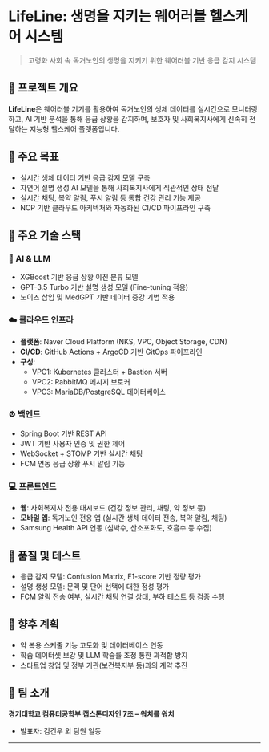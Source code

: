 # LifeLine: 생명을 지키는 웨어러블 헬스케어 시스템

> 고령화 사회 속 독거노인의 생명을 지키기 위한 웨어러블 기반 응급 감지 시스템

## 📌 프로젝트 개요

**LifeLine**은 웨어러블 기기를 활용하여 독거노인의 생체 데이터를 실시간으로 모니터링하고, AI 기반 분석을 통해 응급 상황을 감지하며, 보호자 및 사회복지사에게 신속히 전달하는 지능형 헬스케어 플랫폼입니다.

## 🎯 주요 목표

- 실시간 생체 데이터 기반 응급 감지 모델 구축
- 자연어 설명 생성 AI 모델을 통해 사회복지사에게 직관적인 상태 전달
- 실시간 채팅, 복약 알림, 푸시 알림 등 통합 건강 관리 기능 제공
- NCP 기반 클라우드 아키텍처와 자동화된 CI/CD 파이프라인 구축

## 🧠 주요 기술 스택

### 🔬 AI & LLM
- XGBoost 기반 응급 상황 이진 분류 모델
- GPT-3.5 Turbo 기반 설명 생성 모델 (Fine-tuning 적용)
- 노이즈 삽입 및 MedGPT 기반 데이터 증강 기법 적용

### ☁️ 클라우드 인프라
- **플랫폼**: Naver Cloud Platform (NKS, VPC, Object Storage, CDN)
- **CI/CD**: GitHub Actions + ArgoCD 기반 GitOps 파이프라인
- **구성**:
  - VPC1: Kubernetes 클러스터 + Bastion 서버
  - VPC2: RabbitMQ 메시지 브로커
  - VPC3: MariaDB/PostgreSQL 데이터베이스

### ⚙️ 백엔드
- Spring Boot 기반 REST API
- JWT 기반 사용자 인증 및 권한 제어
- WebSocket + STOMP 기반 실시간 채팅
- FCM 연동 응급 상황 푸시 알림 기능

### 💻 프론트엔드
- **웹**: 사회복지사 전용 대시보드 (건강 정보 관리, 채팅, 약 정보 등)
- **모바일 앱**: 독거노인 전용 앱 (실시간 생체 데이터 전송, 복약 알림, 채팅)
- Samsung Health API 연동 (심박수, 산소포화도, 호흡수 등 수집)

## 🧪 품질 및 테스트

- 응급 감지 모델: Confusion Matrix, F1-score 기반 정량 평가
- 설명 생성 모델: 문맥 및 단어 선택에 대한 정성 평가
- FCM 알림 전송 여부, 실시간 채팅 연결 상태, 부하 테스트 등 검증 수행

## 🚀 향후 계획

- 약 복용 스케줄 기능 고도화 및 데이터베이스 연동
- 학습 데이터셋 보강 및 LLM 학습률 조정 통한 과적합 방지
- 스타트업 창업 및 정부 기관(보건복지부 등)과의 계약 추진

## 🙌 팀 소개

**경기대학교 컴퓨터공학부 캡스톤디자인 7조 – 워치를 워치**

- 발표자: 김건우 외 팀원 일동

---

